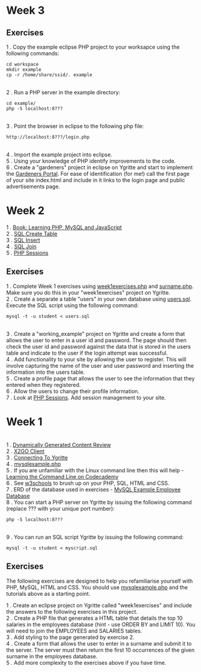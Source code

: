 # Week 3

## Exercises

1 . Copy the example eclipse PHP project to your worksapce using the following commands:

```
cd workspace
mkdir example
cp -r /home/share/ssid/. example
```
<br> 2 . Run a PHP server in the example directory:

```
cd example/
php -S localhost:8???
```
<br> 3 . Point the browser in eclipse to the following php file:
```
http://localhost:8???/login.php 
```
<br> 4 . Import the example project into eclipse.
<br> 5 . Using your knowledge of PHP identify improvements to the code.
<br> 6 . Create a "gardeners" project in eclipse on Ygritte and start to implement the [Gardeners Portal](https://docs.google.com/document/d/19rUg3pTqK1nwnDRaE1AgclOs9Y9GMu2bJpdSQIOg_Vg/edit?usp=docslist_api). For ease of identification (for me!) call the first page of your site index.html and include in it links to the login page and public advertisements page.   

# Week 2

1 . [Book: Learning PHP, MySQL and JavaScript](http://www.amazon.co.uk/Learning-MySQL-JavaScript-Robin-Nixon/dp/0596157134)
<br> 2 . [SQL Create Table](http://www.w3schools.com/sql/sql_create_table.asp)
<br> 3 . [SQL Insert](http://www.w3schools.com/sql/sql_insert.asp)
<br> 4 . [SQL Join](http://www.w3schools.com/sql/sql_join_inner.asp)
<br> 5 . [PHP Sessions](http://www.w3schools.com/php/php_sessions.asp)

## Exercises

1 . Complete Week 1 exercises using [week1exercises.php](https://gist.github.com/GedMullen/fa29fe3338a7582dbf77) and [surname.php](https://gist.github.com/GedMullen/140f12537a67b8e657fa). Make sure you do this in your "week1exercises" project on Ygritte. 
<br> 2 . Create a separate a table "users" in your own database using [users.sql](https://gist.github.com/GedMullen/11312ef28b66bf70eedf). Execute the SQL script using the following command:
```
mysql -t -u student < users.sql
```
<br> 3 . Create a "working_example" project on Ygritte and create a form that allows the user to enter in a user id and password. The page should then check the user id and password against the data that is stored in the users table and indicate to the user if the login attempt was successful.
<br> 4 . Add functionality to your site by allowing the user to register. This will involve capturing the name of the user and user password and inserting the information into the users table.
<br> 5 . Create a profile page that allows the user to see the information that they entered when they registered.
<br> 6 . Allow the users to change their profile information.
<br> 7 . Look at [PHP Sessions](http://www.w3schools.com/php/php_sessions.asp). Add session management to your site. 
<!--
users.sql
https://gist.github.com/GedMullen/11312ef28b66bf70eedf

week1exercises.php
https://gist.github.com/GedMullen/fa29fe3338a7582dbf77

surname.php
https://gist.github.com/GedMullen/140f12537a67b8e657fa
-->
# Week 1

<br> 1 . [Dynamically Generated Content Review](https://docs.google.com/presentation/d/1bWMd9ypXXUJGt-jDpjpRSfh6_2zHMRKjjBcldO0OMeM/pub?start=false&loop=false&delayms=60000&slide=id.p3)
<br> 2 . [X2GO Client](https://drive.google.com/file/d/0B-CFaefA1v4RVWN5eFRlSV9YbVU/view?usp=sharing)
<br> 3 . [Connecting To Ygritte](https://docs.google.com/document/d/1wV6XGhOPlpwCMElZAqlH83YYXo_PpdNNdVMN6Toh3mw/pub)
<br> 4 . [mysqlexample.php](https://gist.github.com/GedMullen/f58ea879c98ada9ca055)
<br> 5 . If you are unfamiliar with the Linux command line then this will help - [Learning the Command Line on Codecademy](https://www.codecademy.com/learn/learn-the-command-line)
<br> 6 . See [w3schools](http://www.w3schools.com) to brush up on your PHP, SQL, HTML and CSS. 
<br> 7 . ERD of the database used in exercises - [MySQL Example Employee Database](https://dev.mysql.com/doc/employee/en/sakila-structure.html)
<br> 8 . You can start a PHP server on Ygritte by issuing the following command (replace ??? with your unique port number):
```
php -S localhost:8??? 
```
<br> 9 . You can run an SQL script Ygritte by issuing the following command:
```
mysql -t -u student < myscript.sql
```

## Exercises

The following exercises are designed to help you refamiliarise yourself with PHP, MySQL, HTML and CSS. You should use [mysqlexample.php](https://gist.github.com/GedMullen/f58ea879c98ada9ca055) and the tutorials above as a starting point.

1 . Create an eclipse project on Ygritte called "week1exercises" and include the answers to the following exercises in this project. 
<br> 2 . Create a PHP file that generates a HTML table that details the top 10 salaries in the employees database (hint - use ORDER BY and LIMIT 10). You will need to join the EMPLOYEES and SALARIES tables.
<br> 3 . Add styling to the page generated by exercise 2.
<br> 4 . Create a form that allows the user to enter in a surname and submit it to the server. The server must then return the first 10 occurrences of the given surname in the employees database.
<br> 5 . Add more complexity to the exercises above if you have time.

